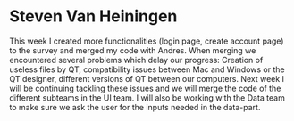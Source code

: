 # Steven Van Heiningen 
This week I created more functionalities (login page, create account page) to the survey and merged my code with Andres. When merging we encountered several problems which delay our progress: Creation of useless files by QT, compatibility issues between Mac and Windows or the QT designer, different versions of QT between our computers.
Next week I will be continuing tackling these issues and we will merge the code of the different subteams in the UI team. I will also be working with the Data team to make sure we ask the user for the inputs needed in the data-part.
